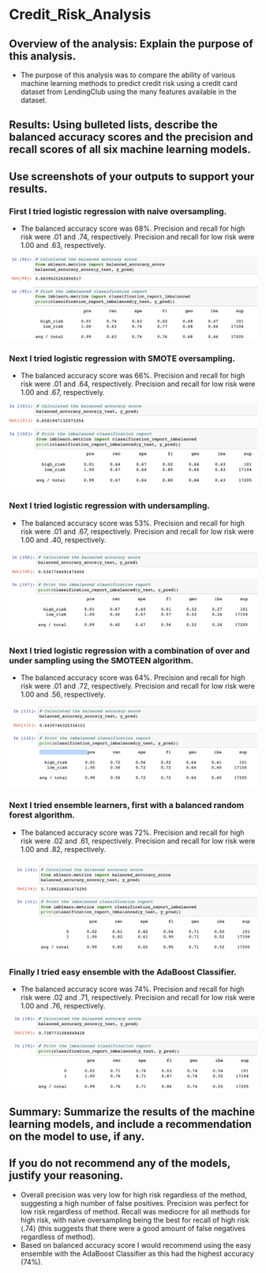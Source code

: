 # Credit_Risk_Analysis
## Overview of the analysis: Explain the purpose of this analysis.

- The purpose of this analysis was to compare the ability of various machine learning methods to predict credit risk using a credit card dataset from LendingClub using the many features available in the dataset.

## Results: Using bulleted lists, describe the balanced accuracy scores and the precision and recall scores of all six machine learning models.
## Use screenshots of your outputs to support your results.

### First I tried logistic regression with naive oversampling.
- The balanced accuracy score was 68%. Precision and recall for high risk were .01 and .74, respectively. Precision and recall for low risk were 1.00 and .63, respectively.

![alt text](https://github.com/smucnyj13104/Credit_Risk_Analysis/blob/main/LR_naive_oversampling.png?raw=true)

###  Next I tried logistic regression with SMOTE oversampling.
- The balanced accuracy score was 66%. Precision and recall for high risk were .01 and .64, respectively. Precision and recall for low risk were 1.00 and .67, respectively.

![alt text](https://github.com/smucnyj13104/Credit_Risk_Analysis/blob/main/LR_SMOTE_oversampling.png?raw=true)

###  Next I tried logistic regression with undersampling.
- The balanced accuracy score was 53%. Precision and recall for high risk were .01 and .67, respectively. Precision and recall for low risk were 1.00 and .40, respectively.

![alt text](https://github.com/smucnyj13104/Credit_Risk_Analysis/blob/main/LR_undersampling.png?raw=true)

###  Next I tried logistic regression with a combination of over and under sampling using the SMOTEEN algorithm.
- The balanced accuracy score was 64%. Precision and recall for high risk were .01 and .72, respectively. Precision and recall for low risk were 1.00 and .56, respectively.

![alt text](https://github.com/smucnyj13104/Credit_Risk_Analysis/blob/main/LR_combo.png?raw=true)

###  Next I tried ensemble learners, first with a balanced random forest algorithm.
- The balanced accuracy score was 72%. Precision and recall for high risk were .02 and .61, respectively. Precision and recall for low risk were 1.00 and .82, respectively.

![alt text](https://github.com/smucnyj13104/Credit_Risk_Analysis/blob/main/balancedrandomforest.png?raw=true)

###  Finally I tried easy ensemble with the AdaBoost Classifier.
- The balanced accuracy score was 74%. Precision and recall for high risk were .02 and .71, respectively. Precision and recall for low risk were 1.00 and .76, respectively.

![alt text](https://github.com/smucnyj13104/Credit_Risk_Analysis/blob/main/ensemble_Adaboost.png?raw=true)

## Summary: Summarize the results of the machine learning models, and include a recommendation on the model to use, if any. 
## If you do not recommend any of the models, justify your reasoning.

- Overall precision was very low for high risk regardless of the method, suggesting a high number of false positives. Precision was perfect for low risk regardless of method. Recall was mediocre for all methods for high risk, with naive oversampling being the best for recall of high risk (.74) (this suggests that there were a good amount of false negatives regardless of method).  
- Based on balanced accuracy score I would recommend using the easy ensemble with the AdaBoost Classifier as this had the highest accuracy (74%).
